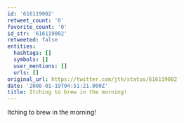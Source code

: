 ```yaml
---
id: '616119002'
retweet_count: '0'
favorite_count: '0'
id_str: '616119002'
retweeted: false
entities:
  hashtags: []
  symbols: []
  user_mentions: []
  urls: []
original_url: https://twitter.com/jth/status/616119002
date: '2008-01-19T04:51:21.000Z'
title: Itching to brew in the morning!
---
```


Itching to brew in the morning!